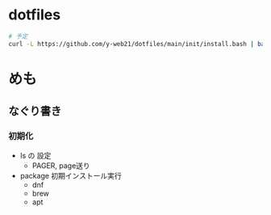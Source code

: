 # dotfiles

```bash
# 予定
curl -L https://github.com/y-web21/dotfiles/main/init/install.bash | bash
```

# めも

## なぐり書き

### 初期化
- ls の 設定
    - PAGER, page送り
- package 初期インストール実行
    - dnf
    - brew
    - apt
